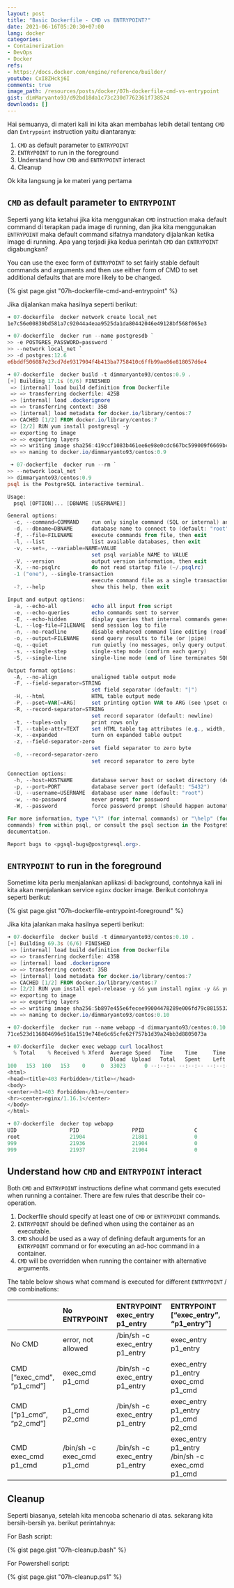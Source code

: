 ```yaml
---
layout: post
title: "Basic Dockerfile - CMD vs ENTRYPOINT?"
date: 2021-06-16T05:20:30+07:00
lang: docker
categories:
- Containerization
- DevOps
- Docker
refs: 
- https://docs.docker.com/engine/reference/builder/
youtube: CxI8ZHckj6I
comments: true
image_path: /resources/posts/docker/07h-dockerfile-cmd-vs-entrypoint
gist: dimMaryanto93/d92bd18da1c73c230d7762361f738524
downloads: []
---
```



Hai semuanya, di materi kali ini kita akan membahas lebih detail tentang `CMD` dan `Entrypoint` instruction yaitu diantaranya:

1. `CMD` as default parameter to `ENTRYPOINT`
2. `ENTRYPOINT` to run in the foreground
3. Understand how `CMD` and `ENTRYPOINT` interact
4. Cleanup

Ok kita langsung ja ke materi yang pertama

## `CMD` as default parameter to `ENTRYPOINT`

Seperti yang kita ketahui jika kita menggunakan `CMD` instruction maka default command di terapkan pada image di running, dan jika kita menggunakan `ENTRYPOINT` maka default command sifatnya mandatory dijalankan ketika image di running. Apa yang terjadi jika kedua perintah `CMD` dan `ENTRYPOINT` digabungkan?

You can use the exec form of `ENTRYPOINT` to set fairly stable default commands and arguments and then use either form of CMD to set additional defaults that are more likely to be changed.

{% gist page.gist "07h-dockerfile-cmd-and-entrypoint" %}

Jika dijalankan maka hasilnya seperti berikut:

```powershell
➜ 07-dockerfile  docker network create local_net
1e7c56e00839bd581a7c92044a4eaa9525da1da80442046e49128bf568f065e3

➜ 07-dockerfile  docker run --name postgresdb `
>> -e POSTGRES_PASSWORD=password `
>> --network local_net `
>> -d postgres:12.6
e6bddf506087e23cd7de9317904f4b413ba7758410c6ffb99ae86e818057d6e4

➜ 07-dockerfile  docker build -t dimmaryanto93/centos:0.9 .
[+] Building 17.1s (6/6) FINISHED
 => [internal] load build definition from Dockerfile                                   0.0s
 => => transferring dockerfile: 425B                                                   0.0s
 => [internal] load .dockerignore                                                      0.0s
 => => transferring context: 35B                                                       0.0s
 => [internal] load metadata for docker.io/library/centos:7                            0.0s
 => CACHED [1/2] FROM docker.io/library/centos:7                                       0.0s
 => [2/2] RUN yum install postgresql -y                                               16.6s
 => exporting to image                                                                 0.4s
 => => exporting layers                                                                0.4s
 => => writing image sha256:419ccf1083b461ee6e98e0cdc667bc599009f6669bc030c7f63a735e5  0.0s
 => => naming to docker.io/dimmaryanto93/centos:0.9                                    0.0s

 ➜ 07-dockerfile  docker run --rm `
>> --network local_net `
>> dimmaryanto93/centos:0.9
psql is the PostgreSQL interactive terminal.

Usage:
  psql [OPTION]... [DBNAME [USERNAME]]

General options:
  -c, --command=COMMAND    run only single command (SQL or internal) and exit
  -d, --dbname=DBNAME      database name to connect to (default: "root")
  -f, --file=FILENAME      execute commands from file, then exit
  -l, --list               list available databases, then exit
  -v, --set=, --variable=NAME=VALUE
                           set psql variable NAME to VALUE
  -V, --version            output version information, then exit
  -X, --no-psqlrc          do not read startup file (~/.psqlrc)
  -1 ("one"), --single-transaction
                           execute command file as a single transaction
  -?, --help               show this help, then exit

Input and output options:
  -a, --echo-all           echo all input from script
  -e, --echo-queries       echo commands sent to server
  -E, --echo-hidden        display queries that internal commands generate
  -L, --log-file=FILENAME  send session log to file
  -n, --no-readline        disable enhanced command line editing (readline)
  -o, --output=FILENAME    send query results to file (or |pipe)
  -q, --quiet              run quietly (no messages, only query output)
  -s, --single-step        single-step mode (confirm each query)
  -S, --single-line        single-line mode (end of line terminates SQL command)

Output format options:
  -A, --no-align           unaligned table output mode
  -F, --field-separator=STRING
                           set field separator (default: "|")
  -H, --html               HTML table output mode
  -P, --pset=VAR[=ARG]     set printing option VAR to ARG (see \pset command)
  -R, --record-separator=STRING
                           set record separator (default: newline)
  -t, --tuples-only        print rows only
  -T, --table-attr=TEXT    set HTML table tag attributes (e.g., width, border)
  -x, --expanded           turn on expanded table output
  -z, --field-separator-zero
                           set field separator to zero byte
  -0, --record-separator-zero
                           set record separator to zero byte

Connection options:
  -h, --host=HOSTNAME      database server host or socket directory (default: "local socket")
  -p, --port=PORT          database server port (default: "5432")
  -U, --username=USERNAME  database user name (default: "root")
  -w, --no-password        never prompt for password
  -W, --password           force password prompt (should happen automatically)

For more information, type "\?" (for internal commands) or "\help" (for SQL
commands) from within psql, or consult the psql section in the PostgreSQL
documentation.

Report bugs to <pgsql-bugs@postgresql.org>.
```

## `ENTRYPOINT` to run in the foreground

Sometime kita perlu menjalankan aplikasi di background, contohnya kali ini kita akan menjalankan service `nginx` docker image. Berikut contohnya seperti berikut:

{% gist page.gist "07h-dockerfile-entrypoint-foreground" %}

Jika kita jalankan maka hasilnya seperti berikut:

```powershell
➜ 07-dockerfile  docker build -t dimmaryanto93/centos:0.10 .
[+] Building 69.3s (6/6) FINISHED
 => [internal] load build definition from Dockerfile                                   0.0s
 => => transferring dockerfile: 435B                                                   0.0s
 => [internal] load .dockerignore                                                      0.0s
 => => transferring context: 35B                                                       0.0s
 => [internal] load metadata for docker.io/library/centos:7                            0.0s
 => CACHED [1/2] FROM docker.io/library/centos:7                                       0.0s
 => [2/2] RUN yum install epel-release -y && yum install nginx -y && yum clean all    68.6s
 => exporting to image                                                                 0.5s
 => => exporting layers                                                                0.5s
 => => writing image sha256:5b897e455e6fecee99004478289e006fd79c8815532b48d92bc85f4d6  0.0s
 => => naming to docker.io/dimmaryanto93/centos:0.10

➜ 07-dockerfile  docker run --name webapp -d dimmaryanto93/centos:0.10
71ce523d116804696e516a1519e748e6c65cfe62f757b1d39a24bb3d8805073a

➜ 07-dockerfile  docker exec webapp curl localhost
  % Total    % Received % Xferd  Average Speed   Time    Time     Time  Current
                                 Dload  Upload   Total   Spent    Left  Speed
100   153  100   153    0     0  33023      0 --:--:-- --:--:-- --:--:-- 38250
<html>
<head><title>403 Forbidden</title></head>
<body>
<center><h1>403 Forbidden</h1></center>
<hr><center>nginx/1.16.1</center>
</body>
</html>

➜ 07-dockerfile  docker top webapp
UID                 PID                 PPID                C                   STIME               TTY                 TIME                CMD
root                21904               21881               0                   21:54               ?                   00:00:00            nginx: master process nginx -g daemon off;
999                 21936               21904               0                   21:54               ?                   00:00:00            nginx: worker process
999                 21937               21904               0                   21:54               ?                   00:00:00            nginx: worker process
```

## Understand how `CMD` and `ENTRYPOINT` interact

Both `CMD` and `ENTRYPOINT` instructions define what command gets executed when running a container. There are few rules that describe their co-operation.

1. Dockerfile should specify at least one of `CMD` or `ENTRYPOINT` commands.
2. `ENTRYPOINT` should be defined when using the container as an executable.
3. `CMD` should be used as a way of defining default arguments for an `ENTRYPOINT` command or for executing an ad-hoc command in a container.
4. `CMD` will be overridden when running the container with alternative arguments.

The table below shows what command is executed for different `ENTRYPOINT` / `CMD` combinations:

|                               | No ENTRYPOINT                 | ENTRYPOINT exec_entry p1_entry    | ENTRYPOINT [“exec_entry”, “p1_entry”]             |
| :---                          | :---                          | :---                              | :---                                              |
| No CMD                        | error, not allowed            | /bin/sh -c exec_entry p1_entry    | exec_entry p1_entry                               |
| CMD [“exec_cmd”, “p1_cmd”]    | exec_cmd p1_cmd               | /bin/sh -c exec_entry p1_entry    | exec_entry p1_entry exec_cmd p1_cmd               |
| CMD [“p1_cmd”, “p2_cmd”]      | p1_cmd p2_cmd                 | /bin/sh -c exec_entry p1_entry    | exec_entry p1_entry p1_cmd p2_cmd                 |
| CMD exec_cmd p1_cmd           | /bin/sh -c exec_cmd p1_cmd    | /bin/sh -c exec_entry p1_entry    | exec_entry p1_entry /bin/sh -c exec_cmd p1_cmd    |

## Cleanup

Seperti biasanya, setelah kita mencoba schenario di atas. sekarang kita bersih-bersih ya. berikut perintahnya:

For Bash script:

{% gist page.gist "07h-cleanup.bash" %}

For Powershell script:

{% gist page.gist "07h-cleanup.ps1" %}